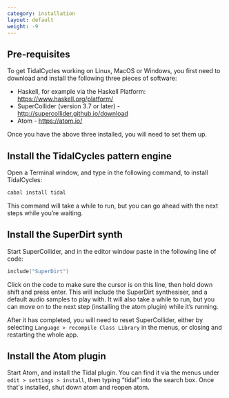 ```yaml
---
category: installation
layout: default
weight: -9
---
```


## Pre-requisites

To get TidalCycles working on Linux, MacOS or Windows, you first need to download and install the following three pieces of software:

* Haskell, for example via the Haskell Platform: https://www.haskell.org/platform/
* SuperCollider (version 3.7 or later) - http://supercollider.github.io/download 
* Atom - https://atom.io/ 

Once you have the above three installed, you will need to set them up.

## Install the TidalCycles pattern engine

Open a Terminal window, and type in the following command, to install TidalCycles:

~~~~bash
cabal install tidal
~~~~

This command will take a while to run, but you can go ahead with the next steps while you’re waiting.

## Install the SuperDirt synth

Start SuperCollider, and in the editor window paste in the following line of code:

~~~~c
include("SuperDirt")
~~~~

Click on the code to make sure the cursor is on this line, then hold
down shift and press enter. This will include the SuperDirt
synthesiser, and a default audio samples to play with. It will also
take a while to run, but you can move on to the next step (installing
the atom plugin) while it’s running.

After it has completed, you will need to reset SuperCollider, either
by selecting `Language > recompile Class Library` in the menus, or
closing and restarting the whole app.

## Install the Atom plugin

Start Atom, and install the Tidal plugin. You can find it via the
menus under `edit > settings > install`, then typing “tidal” into the
search box. Once that's installed, shut down atom and reopen atom.
